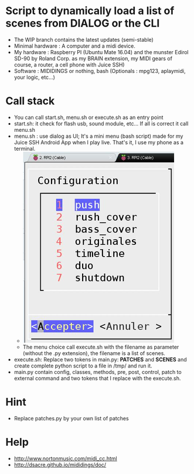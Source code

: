 # Script to dynamically load a list of scenes from DIALOG or the CLI
* The WIP branch contains the latest updates (semi-stable)
* Minimal hardware : A computer and a midi device.
* My hardware : Raspberry PI (Ubuntu Mate 16.04) and the munster Edirol SD-90 by Roland Corp. as my BRAIN extension, my MIDI gears of course, a router, a cell phone with Juice SSH)
* Software : MIDIDINGS or nothing, bash (Optionals : mpg123, aplaymidi, your logic, etc...)
# Call stack
* You can call start.sh, menu.sh or execute.sh as an entry point
* start.sh: it check for flash usb, sound module, etc... If all is correct it call menu.sh 
* menu.sh : use dialog as UI; It's a mini menu (bash script) made for my Juice SSH Android App when I play live. That's it, I use my phone as a terminal.
	* ![UI](https://github.com/stefets/live-config/blob/wip/_ui.jpg "Screen Capture")
	* The menu choice call execute.sh with the filename as parameter (without the .py extension), the filename is a list of scenes.
* execute.sh: Replace two tokens in main.py: __PATCHES__ and __SCENES__ and create complete python script to a file in /tmp/ and run it.
* main.py contain config, classes, methods, pre, post, control, patch to external command and two tokens that I replace with the execute.sh.
# Hint
* Replace patches.py by your own list of patches
# Help
* http://www.nortonmusic.com/midi_cc.html
* http://dsacre.github.io/mididings/doc/

